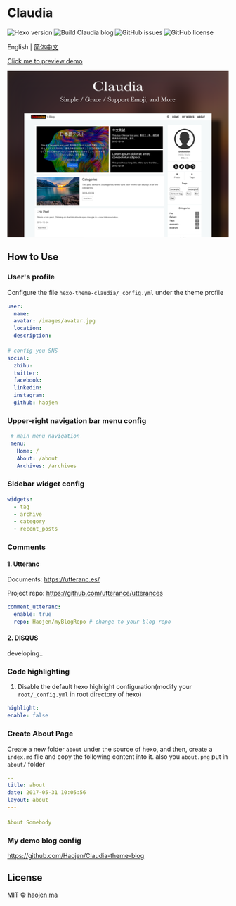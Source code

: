 # Claudia
![Hexo version](https://img.shields.io/badge/hexo%20version-%3E%3D5.0-brightgreen)
![Build Claudia blog](https://github.com/Haojen/Claudia-theme-blog/workflows/Build%20Claudia%20blog/badge.svg?branch=master)
![GitHub issues](https://img.shields.io/github/issues/Haojen/hexo-theme-Claudia)
![GitHub license](https://img.shields.io/github/license/Haojen/hexo-theme-Claudia)


 English | [简体中文](./README-EN.md) 

[Click me to preview demo](https://haojen.github.io/Claudia-theme-blog/)

![cover](./screenshot/claudia-cover.png)

## How to Use

### User's profile

Configure the file `hexo-theme-claudia/_config.yml` under the theme profile

```yaml
user:
  name: 
  avatar: /images/avatar.jpg
  location:
  description:

# config you SNS
social:
  zhihu:
  twitter:
  facebook:
  linkedin:
  instagram:
  github: haojen

```

### Upper-right navigation bar menu config

```yaml
 # main menu navigation
 menu:
   Home: /
   About: /about
   Archives: /archives
```

### Sidebar widget config
```yaml
widgets:
  - tag
  - archive
  - category
  - recent_posts
```

### Comments

#### 1. Utteranc
Documents: https://utteranc.es/

Project repo: https://github.com/utterance/utterances

```yaml
comment_utteranc:
  enable: true
  repo: Haojen/myBlogRepo # change to your blog repo
```

#### 2. DISQUS
developing..

### Code highlighting

1. Disable the default hexo highlight configuration(modify your `root/_config.yml` in root directory of hexo)

```yaml
highlight:
enable: false
```

### Create About Page

Create a new folder `about` under the source of hexo, and then, create a `index.md` file and copy the following content into it.
also you `about.png` put in `about/` folder

```yaml
--
title: about
date: 2017-05-31 10:05:56
layout: about
---

About Somebody
```

### My demo blog config 
https://github.com/Haojen/Claudia-theme-blog

## License
MIT © [haojen ma](http://haojen.github.io/)
